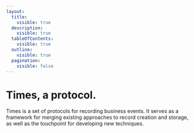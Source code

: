 ```yaml
---
layout:
  title:
    visible: true
  description:
    visible: true
  tableOfContents:
    visible: true
  outline:
    visible: true
  pagination:
    visible: false
---
```


# Times, a protocol.

Times is a set of protocols for recording business events. It serves as a framework for merging existing approaches to record creation and storage, as well as the touchpoint for developing new techniques.
